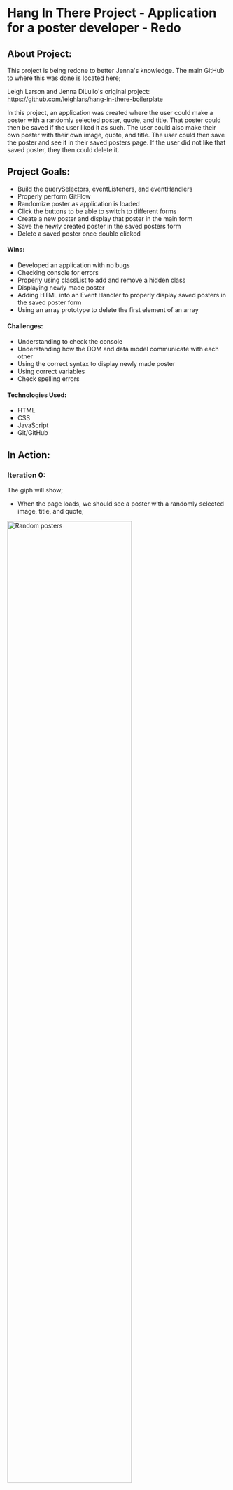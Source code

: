 # Hang In There Project - Application for a poster developer - Redo

## About Project:

This project is being redone to better Jenna's knowledge. The main GitHub to where this was done is located here;

Leigh Larson and Jenna DiLullo's original project: https://github.com/leighlars/hang-in-there-boilerplate

In this project, an application was created where the user could make a poster with a randomly selected poster, quote, and title. That poster could then be saved if the user liked it as such. The user could also make their own poster with their own image, quote, and title. The user could then save the poster and see it in their saved posters page. If the user did not like that saved poster, they then could delete it.

## Project Goals:

- Build the querySelectors, eventListeners, and eventHandlers
- Properly perform GitFlow
- Randomize poster as application is loaded
- Click the buttons to be able to switch to different forms
- Create a new poster and display that poster in the main form
- Save the newly created poster in the saved posters form
- Delete a saved poster once double clicked

#### Wins:

- Developed an application with no bugs
- Checking console for errors
- Properly using classList to add and remove a hidden class
- Displaying newly made poster
- Adding HTML into an Event Handler to properly display saved posters in the saved poster form
- Using an array prototype to delete the first element of an array

#### Challenges:

- Understanding to check the console
- Understanding how the DOM and data model communicate with each other
- Using the correct syntax to display newly made poster
- Using correct variables
- Check spelling errors

#### Technologies Used:

- HTML
- CSS
- JavaScript
- Git/GitHub

## In Action:

### Iteration 0:

The giph will show;

- When the page loads, we should see a poster with a randomly selected image, title, and quote;

<img src = "https://recordit.co/emqBT9Xnqh.gif" alt="Random posters" height=auto width=75%/>

### Iteration 1:

The giph will show;

- When a user clicks the "Make Your Own Poster" button, we should see the form, and the main poster should be hidden
- When a user clicks the "Show Saved Posters" button, we should see the saved posters area, and the main poster should be hidden
- When a user clicks the "Nevermind, take me back!" or "Back to Main" buttons, we should only see the main poster section

<img src = "https://recordit.co/xFNYYPbMny.gif" alt="Switch Views" height=auto width=75%/>

## Iteration 2:

The giph will show;

- In the new poster form the user will be able to fill out the inputs
- When the save button is clicked and the user goes back to the main poster form, the saved poster will be displayed

<img src = "http://g.recordit.co/cuadFkcTEt.gif" alt="Display Saved Poster" height=auto width=75%/>

## Iteration 3:

The giph will show;

- When the user makes a new poster and clicks the "Save Poster" button and then clicks on the "Show Saved", the saved poster will be displayed
- If a user clicks the "Save This Poster" more than once on a single poster, it will still only be saved once (no duplicates)

<img src = "https://recordit.co/iGFyQd2dYX.gif" alt="Display Saved Poster" height=auto width=75%/>

## Iteration 4:

The giph will show;

- From the saved posters view, if a user double clicks a saved poster, it will be deleted

<img src = "https://recordit.co/iGFyQd2dYX.gif" alt="Display Saved Poster" height=auto width=75%/>
